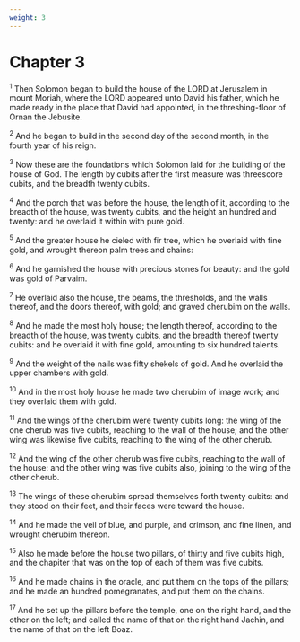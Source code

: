 ```yaml
---
weight: 3
---
```


# Chapter 3

<sup>1</sup> Then Solomon began to build the house of the LORD at Jerusalem in mount Moriah, where the LORD appeared unto David his father, which he made ready in the place that David had appointed, in the threshing-floor of Ornan the Jebusite. 

<sup>2</sup> And he began to build in the second day of the second month, in the fourth year of his reign. 

<sup>3</sup> Now these are the foundations which Solomon laid for the building of the house of God. The length by cubits after the first measure was threescore cubits, and the breadth twenty cubits. 

<sup>4</sup> And the porch that was before the house, the length of it, according to the breadth of the house, was twenty cubits, and the height an hundred and twenty: and he overlaid it within with pure gold. 

<sup>5</sup> And the greater house he cieled with fir tree, which he overlaid with fine gold, and wrought thereon palm trees and chains: 

<sup>6</sup> And he garnished the house with precious stones for beauty: and the gold was gold of Parvaim. 

<sup>7</sup> He overlaid also the house, the beams, the thresholds, and the walls thereof, and the doors thereof, with gold; and graved cherubim on the walls. 

<sup>8</sup> And he made the most holy house; the length thereof, according to the breadth of the house, was twenty cubits, and the breadth thereof twenty cubits: and he overlaid it with fine gold, amounting to six hundred talents. 

<sup>9</sup> And the weight of the nails was fifty shekels of gold. And he overlaid the upper chambers with gold. 

<sup>10</sup> And in the most holy house he made two cherubim of image work; and they overlaid them with gold. 

<sup>11</sup> And the wings of the cherubim were twenty cubits long: the wing of the one cherub was five cubits, reaching to the wall of the house; and the other wing was likewise five cubits, reaching to the wing of the other cherub. 

<sup>12</sup> And the wing of the other cherub was five cubits, reaching to the wall of the house: and the other wing was five cubits also, joining to the wing of the other cherub. 

<sup>13</sup> The wings of these cherubim spread themselves forth twenty cubits: and they stood on their feet, and their faces were toward the house. 

<sup>14</sup> And he made the veil of blue, and purple, and crimson, and fine linen, and wrought cherubim thereon. 

<sup>15</sup> Also he made before the house two pillars, of thirty and five cubits high, and the chapiter that was on the top of each of them was five cubits. 

<sup>16</sup> And he made chains in the oracle, and put them on the tops of the pillars; and he made an hundred pomegranates, and put them on the chains. 

<sup>17</sup> And he set up the pillars before the temple, one on the right hand, and the other on the left; and called the name of that on the right hand Jachin, and the name of that on the left Boaz. 


